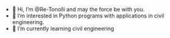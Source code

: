 - 🖖 Hi, I’m @Re-Tonolli and may the force be with you.
- 👀 I’m interested in Python programs with applications in civil engineering.
- 🌱 I’m currently learning civil engineering

<!---
Re-Tonolli/Re-Tonolli is a ✨ special ✨ repository because its `README.md` (this file) appears on your GitHub profile.
You can click the Preview link to take a look at your changes.
--->
